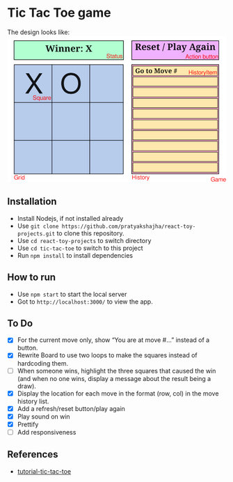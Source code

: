 # Tic Tac Toe game
The design looks like:
![companents-image](image.png)

## Installation
- Install Nodejs, if not installed already
- Use `git clone https://github.com/pratyakshajha/react-toy-projects.git` to clone this repository.
- Use `cd react-toy-projects` to switch directory
- Use `cd tic-tac-toe` to switch to this project
- Run `npm install` to install dependencies

## How to run
- Use `npm start` to start the local server
- Got to `http://localhost:3000/` to view the app.

## To Do
- [X] For the current move only, show “You are at move #…” instead of a button.
- [X] Rewrite Board to use two loops to make the squares instead of hardcoding them.
- [ ] When someone wins, highlight the three squares that caused the win (and when no one wins, display a message about the result being a draw).
- [X] Display the location for each move in the format (row, col) in the move history list.
- [X] Add a refresh/reset button/play again
- [X] Play sound on win
- [X] Prettify
- [ ] Add responsiveness

## References
- [tutorial-tic-tac-toe](https://react.dev/learn/tutorial-tic-tac-toe)